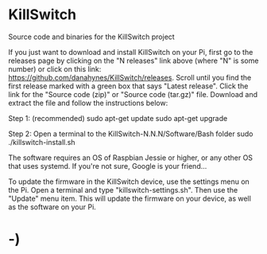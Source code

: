 # KillSwitch

Source code and binaries for the KillSwitch project

If you just want to download and install KillSwitch on your Pi, first go to
the releases page by clicking on the "N releases" link above (where "N" is some number) or click on this link: https://github.com/danahynes/KillSwitch/releases.
Scroll until you find the first release marked with a green box that says "Latest release". Click the link for the "Source code (zip)" or "Source code (tar.gz)" file. Download and extract the file and follow the instructions below:

Step 1: (recommended)
sudo apt-get update
sudo apt-get upgrade

Step 2:
Open a terminal to the KillSwitch-N.N.N/Software/Bash folder
sudo ./killswitch-install.sh

The software requires an OS of Raspbian Jessie or higher, or any other OS that
uses systemd. If you're not sure, Google is your friend...

To update the firmware in the KillSwitch device, use the settings menu on the
Pi. Open a terminal and type "killswitch-settings.sh". Then use the "Update" menu item. This will update the firmware on your device, as well as the software on your Pi.

# -)
